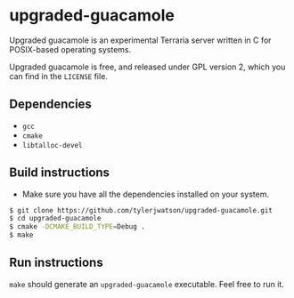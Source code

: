 # upgraded-guacamole
Upgraded guacamole is an experimental Terraria server written in C for POSIX-based operating systems.

Upgraded guacamole is free, and released under GPL version 2, which you can find in the `LICENSE` file.

## Dependencies
* `gcc`
* `cmake`
* `libtalloc-devel`

## Build instructions

* Make sure you have all the dependencies installed on your system.

```bash
$ git clone https://github.com/tylerjwatson/upgraded-guacamole.git
$ cd upgraded-guacamole
$ cmake -DCMAKE_BUILD_TYPE=Debug .
$ make
```

## Run instructions

`make` should generate an `upgraded-guacamole` executable.  Feel free to run it.
